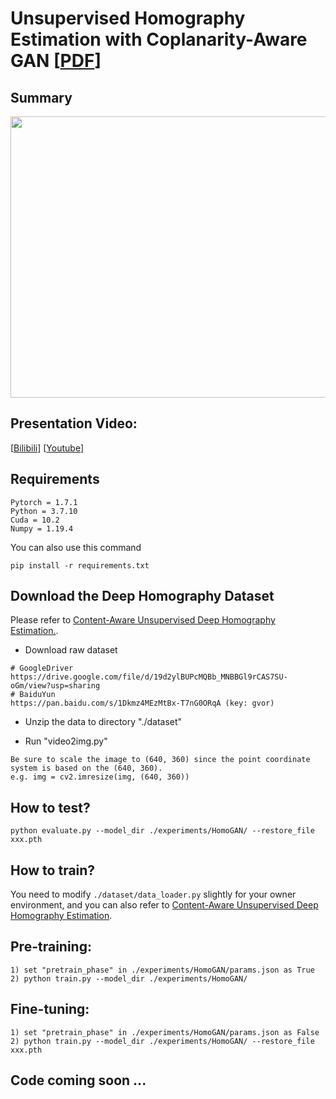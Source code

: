 # Unsupervised Homography Estimation with Coplanarity-Aware GAN [[PDF](https://openaccess.thecvf.com/content/CVPR2022/html/Hong_Unsupervised_Homography_Estimation_With_Coplanarity-Aware_GAN_CVPR_2022_paper.html)]


## Summary
<p align="center">
<img src=https://github.com/megvii-research/HomoGAN/blob/main/images/slide.png width="802px" height=450px">
</p>

## Presentation Video:
[[Bilibili](https://www.bilibili.com/video/BV1Wv4y137Ko?spm_id_from=333.999.0.0&vd_source=0a9f26f2f6a274787d7c263fe3ce7f3d)] [[Youtube](https://www.youtube.com/watch?v=uNFA-yOSz7M)]


## Requirements
```
Pytorch = 1.7.1
Python = 3.7.10
Cuda = 10.2
Numpy = 1.19.4
```
You can also use this command
```
pip install -r requirements.txt
```

## Download the Deep Homography Dataset

Please refer to [Content-Aware Unsupervised Deep Homography Estimation.](https://github.com/JirongZhang/DeepHomography).

- Download raw dataset
```
# GoogleDriver
https://drive.google.com/file/d/19d2ylBUPcMQBb_MNBBGl9rCAS7SU-oGm/view?usp=sharing
# BaiduYun
https://pan.baidu.com/s/1Dkmz4MEzMtBx-T7nG0ORqA (key: gvor)
```
- Unzip the data to directory "./dataset"

- Run "video2img.py"
```
Be sure to scale the image to (640, 360) since the point coordinate system is based on the (640, 360).
e.g. img = cv2.imresize(img, (640, 360))
```

## How to test?
```
python evaluate.py --model_dir ./experiments/HomoGAN/ --restore_file xxx.pth
```
## How to train?
You need to modify ```./dataset/data_loader.py``` slightly for your owner environment, and you can also refer to [Content-Aware Unsupervised Deep Homography Estimation](https://github.com/JirongZhang/DeepHomography).

## Pre-training:
```
1) set "pretrain_phase" in ./experiments/HomoGAN/params.json as True
2) python train.py --model_dir ./experiments/HomoGAN/
```
## Fine-tuning:
```
1) set "pretrain_phase" in ./experiments/HomoGAN/params.json as False
2) python train.py --model_dir ./experiments/HomoGAN/ --restore_file xxx.pth
```
## Code coming soon ...
